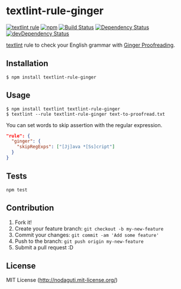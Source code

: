 # textlint-rule-ginger

[![textlint rule](https://img.shields.io/badge/textlint-fixable-green.svg?style=social)](https://textlint.github.io/)
[![npm](https://img.shields.io/npm/v/textlint-rule-ginger.svg)](https://www.npmjs.com/package/textlint-rule-ginger)
[![Build Status](https://travis-ci.org/textlint-rule/textlint-rule-ginger.svg?branch=master)](https://travis-ci.org/textlint-rule/textlint-rule-ginger)
[![Dependency Status](https://david-dm.org/textlint-rule/textlint-rule-ginger.svg)](https://david-dm.org/textlint-rule/textlint-rule-ginger)
[![devDependency Status](https://david-dm.org/textlint-rule/textlint-rule-ginger/dev-status.svg)](https://david-dm.org/textlint-rule/textlint-rule-ginger#info=devDependencies)

[textlint](https://github.com/textlint/textlint) rule
to check your English grammar with [Ginger Proofreading](http://www.gingersoftware.com/proofreading).

## Installation

```
$ npm install textlint-rule-ginger
```

## Usage

```
$ npm install textlint textlint-rule-ginger
$ textlint --rule textlint-rule-ginger text-to-proofread.txt
```

You can set words to skip assertion with the regular expression.

```json
"rule": {
  "ginger": {
    "skipRegExps": ["[Jj]ava *[Ss]cript"]
  }
}
```

## Tests

```
npm test
```

## Contribution

1. Fork it!
2. Create your feature branch: `git checkout -b my-new-feature`
3. Commit your changes: `git commit -am 'Add some feature'`
4. Push to the branch: `git push origin my-new-feature`
5. Submit a pull request :D

## License

MIT License (http://nodaguti.mit-license.org/)
